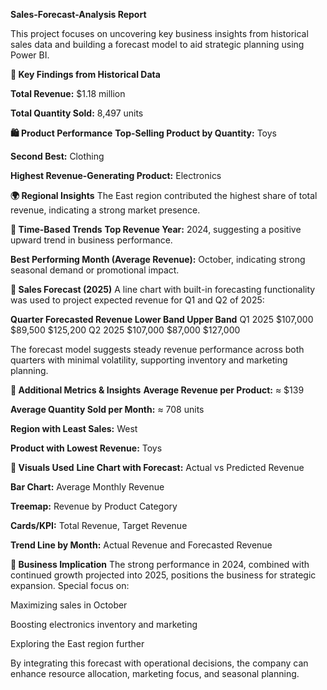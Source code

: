 ****Sales-Forecast-Analysis Report****

This project focuses on uncovering key business insights from historical sales data and building a forecast model to aid strategic planning using Power BI.

**🔹 Key Findings from Historical Data**

**Total Revenue:** $1.18 million

**Total Quantity Sold:** 8,497 units

**🛍️ Product Performance**
**Top-Selling Product by Quantity:** Toys

**Second Best:** Clothing

**Highest Revenue-Generating Product:** Electronics

**🌍 Regional Insights**
The East region contributed the highest share of total revenue, indicating a strong market presence.

**📆 Time-Based Trends**
**Top Revenue Year:** 2024, suggesting a positive upward trend in business performance.

**Best Performing Month (Average Revenue):** October, indicating strong seasonal demand or promotional impact.

**🔹 Sales Forecast (2025)**
A line chart with built-in forecasting functionality was used to project expected revenue for Q1 and Q2 of 2025:

**Quarter	Forecasted Revenue	Lower Band	Upper Band**
Q1 2025	$107,000	$89,500	$125,200
Q2 2025	$107,000	$87,000	$127,000

The forecast model suggests steady revenue performance across both quarters with minimal volatility, supporting inventory and marketing planning.

**🔹 Additional Metrics & Insights**
**Average Revenue per Product:** ≈ $139

**Average Quantity Sold per Month:** ≈ 708 units

**Region with Least Sales:** West

**Product with Lowest Revenue:** Toys

**📌 Visuals Used**
**Line Chart with Forecast:** Actual vs Predicted Revenue

**Bar Chart:** Average Monthly Revenue

**Treemap:** Revenue by Product Category

**Cards/KPI:** Total Revenue, Target Revenue

**Trend Line by Month:** Actual Revenue and Forecasted Revenue

**🎯 Business Implication**
The strong performance in 2024, combined with continued growth projected into 2025, positions the business for strategic expansion. Special focus on:

Maximizing sales in October

Boosting electronics inventory and marketing

Exploring the East region further

By integrating this forecast with operational decisions, the company can enhance resource allocation, marketing focus, and seasonal planning.
